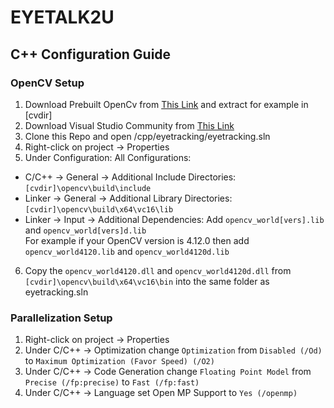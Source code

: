 # EYETALK2U

## C++ Configuration Guide
### OpenCV Setup
1. Download Prebuilt OpenCv from [This Link](https://opencv.org/releases/) and extract for example in [cvdir]
2. Download Visual Studio Community from [This Link](https://visualstudio.microsoft.com/downloads/)
3. Clone this Repo and open /cpp/eyetracking/eyetracking.sln
4. Right-click on project &rarr; Properties
5. Under Configuration: All Configurations:
- C/C++ &rarr; General &rarr; Additional Include Directories:
```[cvdir]\opencv\build\include```
- Linker → General → Additional Library Directories:
```[cvdir]\opencv\build\x64\vc16\lib```
- Linker → Input → Additional Dependencies: Add
```opencv_world[vers].lib``` and ```opencv_world[vers]d.lib```  
For example if your OpenCV version is 4.12.0 then add
```opencv_world4120.lib``` and ```opencv_world4120d.lib```
6. Copy the `opencv_world4120.dll` and `opencv_world4120d.dll` from
  ```[cvdir]\opencv\build\x64\vc16\bin``` into the same folder as eyetracking.sln

### Parallelization Setup
1. Right-click on project &rarr; Properties
2. Under C/C++ &rarr; Optimization change `Optimization` from `Disabled (/Od)` to `Maximum Optimization (Favor Speed) (/O2)`
3. Under C/C++ &rarr; Code Generation change `Floating Point Model` from `Precise (/fp:precise)` to `Fast (/fp:fast)`
4. Under C/C++ &rarr; Language set Open MP Support to `Yes (/openmp)`
